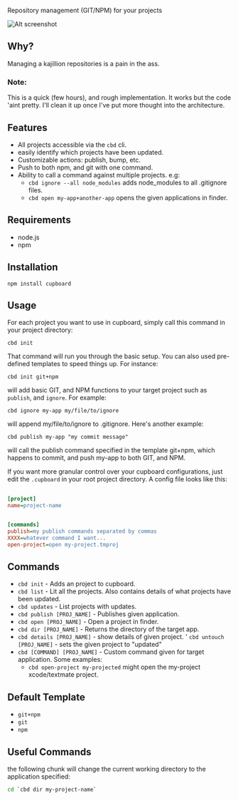 Repository management (GIT/NPM) for your projects       


![Alt screenshot](http://i.imgur.com/YWIey.png)    



## Why?                                                     
       
Managing a kajillion repositories is a pain in the ass. 

### Note:

This is a quick (few hours), and rough implementation. It works but the code 'aint pretty. I'll clean it up once I've put more thought into the architecture.

## Features                                
           
- All projects accessible via the `cbd` cli.
- easily identify which projects have been updated. 
- Customizable actions: publish, bump, etc.      
- Push to both npm, and git with one command. 
- Ability to call a command against multiple projects. e.g:
	- `cbd ignore --all node_modules` adds node_modules to all .gitignore files.
	- `cbd open my-app+another-app` opens the given applications in finder.
                                            
## Requirements

- node.js
- npm

## Installation 

	npm install cupboard
                             

## Usage                                   
                          
For each project you want to use in cupboard, simply call this command in your project directory:
                                            
	cbd init               

That command will run you through the basic setup. You can also used pre-defined templates to speed things up. For instance:
    
	cbd init git+npm
	                         
will add basic GIT, and NPM functions to your target project such as `publish`, and `ignore`. For example:

	cbd ignore my-app my/file/to/ignore
	
will append my/file/to/ignore to .gitignore. Here's another example:

 	cbd publish my-app "my commit message"
                   
will call the publish command specified in the template git+npm, which happens to commit, and push my-app to both GIT, and NPM.       



If you want more granular control over your cupboard configurations, just edit the `.cupboard` in your root project directory. A config file looks like this:

````ini
    
[project]
name=project-name


[commands]
publish=my publish commands separated by commas
XXXX=whatever command I want...
open-project=open my-project.tmproj

````                                                                                                        
                             
## Commands           
                  
- `cbd init` - Adds an project to cupboard.
- `cbd list` - Lit all the projects. Also contains details of what projects have been updated.         
- `cbd updates` - List projects with updates.                                                                          
- `cbd publish [PROJ_NAME]` - Publishes given application.                        
- `cbd open [PROJ_NAME]` - Open a project in finder.    
- `cbd dir [PROJ_NAME]` - Returns the directory of the target app.     
- `cbd details [PROJ_NAME]` - show details of given project.
' `cbd untouch [PROJ_NAME]` - sets the given project to "updated"
- `cbd [COMMAND] [PROJ_NAME]` - Custom command given for target application. Some examples:
	- `cbd open-project my-projected` might open the my-project xcode/textmate project.


## Default Template

- `git+npm`
- `git`
- `npm`


## Useful Commands

the following chunk will change the current working directory to the application specified:   

````bash       
cd `cbd dir my-project-name`
````      
            




              

                       




                                    

